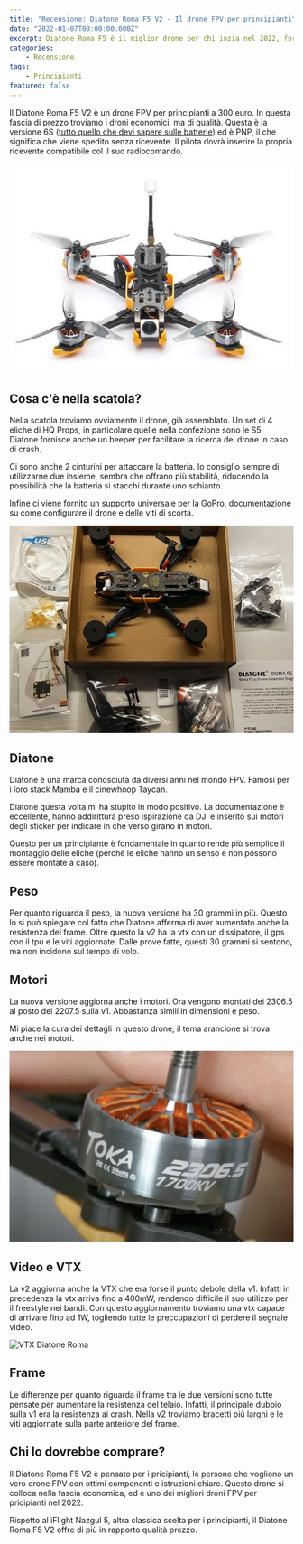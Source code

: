 ```yaml
---
title: "Recensione: Diatone Roma F5 V2 - Il drone FPV per principianti"
date: "2022-01-07T00:00:00.000Z"
excerpt: Diatone Roma F5 è il miglior drone per chi inzia nel 2022, forse anche meglio dell'iFlight Nazgul. E' economico, con istruzioni chiare e ottima qualità
categories:
    - Recensione
tags: 
    - Principianti
featured: false
---
```


Il Diatone Roma F5 V2 è un drone FPV per principianti a 300 euro. In questa fascia di prezzo troviamo i droni economici, ma di qualità. Questa è la versione 6S ([tutto quello che devi sapere sulle batterie](https://lucafpv.com/batterie-dei-droni)) ed è PNP, il che significa che viene spedito senza ricevente. Il pilota dovrà inserire la propria ricevente compatibile col il suo radiocomando.

![Diatone Roma v2](./drone.jpeg)

## Cosa c'è nella scatola?

Nella scatola troviamo ovviamente il drone, già assemblato. Un set di 4 eliche di HQ Props, in particolare quelle nella confezione sono le S5. Diatone fornisce anche un beeper per facilitare la ricerca del drone in caso di crash.

Ci sono anche 2 cinturini per attaccare la batteria. Io consiglio sempre di utilizzarne due insieme, sembra che offrano più stabilità, riducendo la possibilità che la batteria si stacchi durante uno schianto.

Infine ci viene fornito un supporto universale per la GoPro, documentazione su come configurare il drone e delle viti di scorta.

![Confezione Diatone Roma](./scatola.png)

## Diatone
Diatone è una marca conosciuta da diversi anni nel mondo FPV. Famosi per i loro stack Mamba e il cinewhoop Taycan.

Diatone questa volta mi ha stupito in modo positivo. La documentazione è eccellente, hanno addirittura preso ispirazione da DJI e inserito sui motori degli sticker per indicare in che verso girano in motori. 

Questo per un principiante è fondamentale in quanto rende più semplice il montaggio delle eliche (perché le eliche hanno un senso e non possono essere montate a caso). 

## Peso
Per quanto riguarda il peso, la nuova versione ha 30 grammi in più. Questo lo si può spiegare col fatto che Diatone afferma di aver aumentato anche la resistenza del frame. Oltre questo la v2 ha la vtx con un dissipatore, il gps con il tpu e le viti aggiornate. Dalle prove fatte, questi 30 grammi si sentono, ma non incidono sul tempo di volo.

## Motori
La nuova versione aggiorna anche i motori. Ora vengono montati dei 2306.5 al posto dei 2207.5 sulla v1. Abbastanza simili in dimensioni e peso. 

Mi piace la cura dei dettagli in questo drone, il tema arancione si trova anche nei motori.

![Motori Diatone Roma](./motori.png)

## Video e VTX
La v2 aggiorna anche la VTX che era forse il punto debole della v1. Infatti in precedenza la vtx arriva fino a 400mW, rendendo difficile il suo utilizzo per il freestyle nei bandi. Con questo aggiornamento troviamo una vtx capace di arrivare fino ad 1W, togliendo tutte le preccupazioni di perdere il segnale video.

![VTX Diatone Roma](./vtx.png)

## Frame
Le differenze per quanto riguarda il frame tra le due versioni sono tutte pensate per aumentare la resistenza del telaio. Infatti, il principale dubbio sulla v1 era la resistenza ai crash. Nella v2 troviamo bracetti più larghi e le viti aggiornate sulla parte anteriore del frame. 

## Chi lo dovrebbe comprare?
Il Diatone Roma F5 V2 è pensato per i pricipianti, le persone che vogliono un vero drone FPV con ottimi componenti e istruzioni chiare. Questo drone si colloca nella fascia economica, ed è uno dei migliori droni FPV per pricipianti nel 2022.

Rispetto al iFlight Nazgul 5, altra classica scelta per i principianti, il Diatone Roma F5 V2 offre di più in rapporto qualità prezzo. 